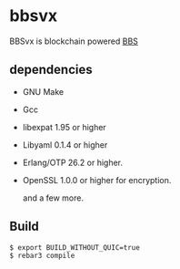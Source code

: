 bbsvx
=====

BBSvx is blockchain powered [BBS](https://github.com/netboz/bbs)

dependencies
------------

* GNU Make
* Gcc
* libexpat 1.95 or higher
* Libyaml 0.1.4 or higher
* Erlang/OTP 26.2 or higher.
* OpenSSL 1.0.0 or higher for encryption.

  and a few more.

Build
-----

    $ export BUILD_WITHOUT_QUIC=true
    $ rebar3 compile
